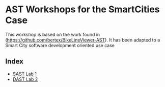 # AST Workshops for the SmartCities Case

This workshop is based on the work found in (https://github.com/bertex/BikeLineViewer-AST). It has been adapted to a Smart City software development oriented use case

## Index

- [SAST Lab 1](./Lab1_SAST/README.md)
- [DAST Lab 2](./Lab2_DAST_ZAP/README.md)
